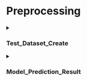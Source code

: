 # Preprocessing

<details><summary><h3>Test_Dataset_Create</h3></summary>

- **`매월 마지막날 구급출동이 발생한 격자 데이터프레임(Test dataset) 생성`**
  - 매월 마지막날 = [0131, 0228, 0331, 0430, 0531, 0630, 0731, 0831, 0930, 1031, 1130]
  - 각 사건 영향 변수 추가 및 정렬하여 기존 데이터와 동일한 형식의 데이터 생성
  
</details>

<details><summary><h3>Model_Prediction_Result</h3></summary>

  - **`사고발생 예측 결과 확인(기계사고)`**
     * Random Forset 모델 분포 결과 : {0: 4538, 1: 687}
     * XGBoost 모델 분포 결과 : {0: 4403, 1: 822}
     * CatBoost 모델 분포 결과 : {0: 4705, 1: 520}
     
  - **`매월 발생하는 사건중 상위 5개 격자만 추출 (예측확률 기준)`** 
     * 각 월말 기계사고 격자 추출
      
          [1, 31] : []

          [2, 28] : [385525]

          [3, 31] : [395527 396524 394527 396526 393527]

          [4, 30] : [395527 394527 396524 396526 393527]

          [5, 31] : [395527 396524 396526 394527 393527]

          [6, 30] : [394527 395527 396526 396524 393527]

          [7, 31] : [395527 394527 396524 396526 393527]

          [8, 31] : [395527 396524 394527 396526 393527]

          [9, 30] : [395527 394527 396524 396526 393527]

          [10, 31] : [385525 395527 396524 394529 393527]

          [11, 30] : [395527 396524 394527 396526 393527]
  
     * 각 월마다 랜덤으로 격자를 입력하여 정답지에 입력
</details>
